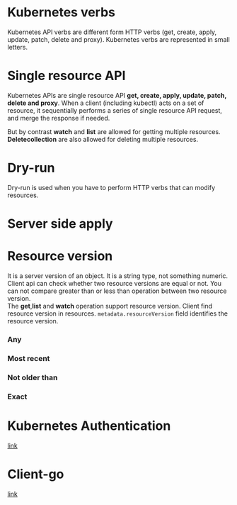 # Kubernetes verbs
Kubernetes API verbs are different form HTTP verbs (get, create, apply, update, patch, delete and proxy). Kubernetes verbs
are represented in small letters.

# Single resource API
Kubernetes APIs  are single resource API **get, create, apply, update, patch, delete and proxy**. When a client (including kubectl) acts on a set of resource, it sequentially 
performs a series of single resource API request, and merge the response if needed. <br>

But by contrast **watch** and **list** are allowed for getting multiple resources. **Deletecollection** are also allowed for
deleting multiple resources. 

# Dry-run
Dry-run is used when you have to perform HTTP verbs that can modify resources.

# Server side apply

# Resource version
It is a server version of an object. It is a string type, not something numeric. Client api can check whether two resource 
versions are equal or not. You can not compare greater than or less than operation between two resource version. 
<br>
The **get**,**list** and **watch** operation support resource version.
Client find resource version in resources. `metadata.resourceVersion` field identifies the resource version.
### Any
### Most recent
### Not older than
### Exact

# Kubernetes Authentication
[link](https://kubernetes.io/docs/reference/access-authn-authz/authentication/)

# Client-go
[link](https://github.com/kubernetes/client-go)
